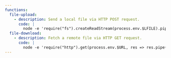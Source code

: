 ```yaml
---
functions:
  file-upload:
    - description: Send a local file via HTTP POST request.
      code: |
        node -e 'require("fs").createReadStream(process.env.$LFILE).pipe(require("http").request(process.env.$URL))'
  file-download:
    - description: Fetch a remote file via HTTP GET request.
      code: |
        node -e 'require("http").get(process.env.$URL, res => res.pipe(require("fs").createWriteStream(process.env.$LFILE)))'
---
```


